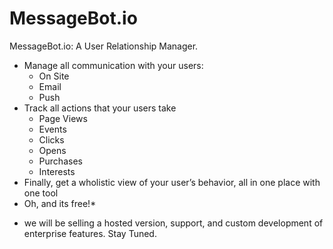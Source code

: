 # MessageBot.io

MessageBot.io: A User Relationship Manager.

  - Manage all communication with your users:
    - On Site
    - Email
    - Push
  - Track all actions that your users take
    - Page Views
    - Events
    - Clicks
    - Opens
    - Purchases
    - Interests
  - Finally, get a wholistic view of your user’s behavior, all in one place with one tool
  - Oh, and its free!*

* we will be selling a hosted version, support, and custom development of enterprise features.  Stay Tuned.
